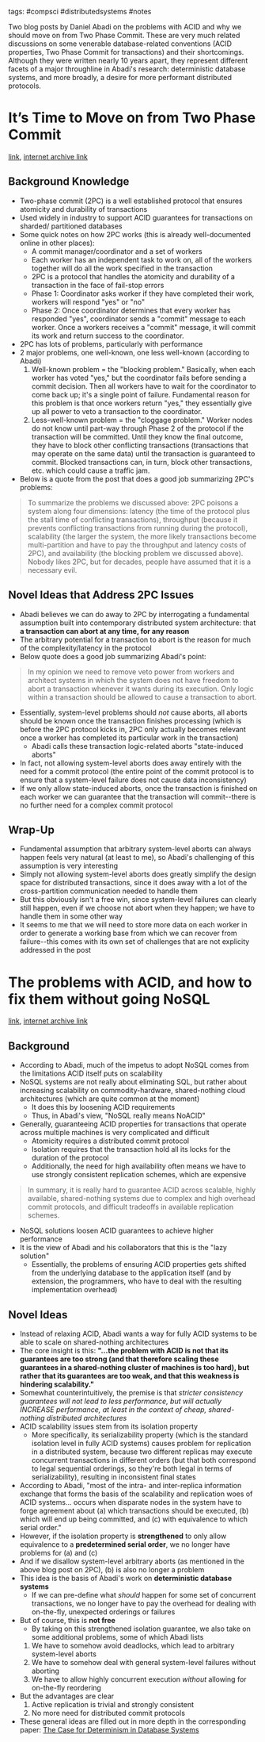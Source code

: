 tags: #compsci #distributedsystems #notes 

Two blog posts by Daniel Abadi on the problems with ACID and why we should
move on from Two Phase Commit. These are very much related discussions on some
venerable database-related conventions (ACID properties, Two Phase Commit for
transactions) and their shortcomings. Although they were written nearly 10 years
apart, they represent different facets of a major throughline in Abadi's research:
deterministic database systems, and more broadly, a desire for more performant
distributed protocols. 

# It’s Time to Move on from Two Phase Commit
[link](http://dbmsmusings.blogspot.com/2019/01/its-time-to-move-on-from-two-phase.html),
[internet archive link](https://web.archive.org/web/20220826233144/http://dbmsmusings.blogspot.com/2019/01/its-time-to-move-on-from-two-phase.html)

## Background Knowledge
- Two-phase commit (2PC) is a well established protocol that ensures atomicity
and durability of transactions
- Used widely in industry to support ACID guarantees for transactions on sharded/
partitioned databases
- Some quick notes on how 2PC works (this is already well-documented online in 
other places):
    - A commit manager/coordinator and a set of workers
    - Each worker has an independent task to work on, all of the workers together
will do all the work specified in the transaction
    - 2PC is a protocol that handles the atomicity and durability of a transaction
in the face of fail-stop errors
    - Phase 1: Coordinator asks worker if they have completed their work, workers
will respond "yes" or "no"
    - Phase 2: Once coordinator determines that every worker has responded "yes",
coordinator sends a "commit" message to each worker. Once a workers receives a 
"commit" message, it will commit its work and return success to the coordinator.
- 2PC has lots of problems, particularly with performance
- 2 major problems, one well-known, one less well-known (according to Abadi)
    1. Well-known problem = the "blocking problem." Basically, when each worker
has voted "yes," but the coordinator fails before sending a commit decision. Then
all workers have to wait for the coordinator to come back up; it's a single point
of failure. Fundamental reason for this problem is that once workers return "yes,"
they essentially give up all power to veto a transaction to the coordinator. 
    2. Less-well-known problem = the "cloggage problem." Worker nodes do not know
until part-way through Phase 2 of the protocol if the transaction will be committed.
Until they know the final outcome, they have to block other conflicting transactions
(transactions that may operate on the same data) until the transaction is 
guaranteed to commit. Blocked transactions can, in turn, block other transactions,
etc. which could cause a traffic jam. 
- Below is a quote from the post that does a good job summarizing 2PC's problems:
> To summarize the problems we discussed above: 2PC poisons a system along four 
dimensions: latency (the time of the protocol plus the stall time of conflicting 
transactions), throughput (because it prevents conflicting transactions from 
running during the protocol), scalability (the larger the system, the more 
likely transactions become multi-partition and have to pay the throughput and 
latency costs of 2PC), and availability (the blocking problem we discussed above).  
Nobody likes 2PC, but for decades, people have assumed that it is a necessary evil.

## Novel Ideas that Address 2PC Issues
- Abadi believes we can do away to 2PC by interrogating a fundamental assumption
built into contemporary distributed system architecture: that **a transaction can
abort at any time, for any reason**
- The arbitrary potential for a transaction to abort is the reason for much of
the complexity/latency in the protocol
- Below quote does a good job summarizing Abadi's point:
> In my opinion we need to remove veto power from workers and architect systems 
in which the system does not have freedom to abort a transaction whenever it wants 
during its execution. Only logic within a transaction should be allowed to cause 
a transaction to abort.
- Essentially, system-level problems should *not* cause aborts, all aborts should
be known once the transaction finishes processing (which is before the 2PC
protocol kicks in, 2PC only actually becomes relevant once a worker has completed
its particular work in the transaction)
    - Abadi calls these transaction logic-related aborts "state-induced aborts"
- In fact, not allowing system-level aborts does away entirely with the need
for a commit protocol (the entire point of the commit protocol is to ensure
that a system-level failure does not cause data inconsistency)
- If we only allow state-induced aborts, once the transaction is finished on 
each worker we can guarantee that the transaction will commit--there is no further
need for a complex commit protocol

## Wrap-Up
- Fundamental assumption that arbitrary system-level aborts can always happen
feels very natural (at least to me), so Abadi's challenging of this assumption
is very interesting
- Simply not allowing system-level aborts does greatly simplify the design space
for distributed transactions, since it does away with a lot of the cross-partition
communication needed to handle them
- But this obviously isn't a free win, since system-level failures can clearly
still happen, even if we choose not abort when they happen; we have to handle them 
in some other way
- It seems to me that we will need to store more data on each worker in order to
generate a working base from which we can recover from failure--this comes with
its own set of challenges that are not explicity addressed in the post

# The problems with ACID, and how to fix them without going NoSQL
[link](http://dbmsmusings.blogspot.com/2010/08/problems-with-acid-and-how-to-fix-them.html),
[internet archive link](https://web.archive.org/web/20221206092937/http://dbmsmusings.blogspot.com/2010/08/problems-with-acid-and-how-to-fix-them.html)

## Background
- According to Abadi, much of the impetus to adopt NoSQL comes from the limitations
ACID itself puts on scalability
- NoSQL systems are not really about eliminating SQL, but rather about increasing
scalability on commodity-hardware, shared-nothing cloud architectures (which 
are quite common at the moment)
    - It does this by loosening ACID requirements
    - Thus, in Abadi's view, "NoSQL really means NoACID"
- Generally, guaranteeing ACID properties for transactions that operate across
multiple machines is very complicated and difficult
    - Atomicity requires a distributed commit protocol
    - Isolation requires that the transaction hold all its locks for the duration
of the protocol
    - Additionally, the need for high availability often means we have to use
strongly consistent replication schemes, which are expensive
> In summary, it is really hard to guarantee ACID across scalable, highly 
available, shared-nothing systems due to complex and high overhead commit 
protocols, and difficult tradeoffs in available replication schemes.
- NoSQL solutions loosen ACID guarantees to achieve higher performance
- It is the view of Abadi and his collaborators that this is the "lazy solution"
    - Essentially, the problems of ensuring ACID properties gets shifted from
the underlying database to the application itself (and by extension, the
programmers, who have to deal with the resulting implementation overhead)

## Novel Ideas
- Instead of relaxing ACID, Abadi wants a way for fully ACID systems to be able to 
scale on shared-nothing architectures
- The core insight is this: **"...the problem with ACID is not that its guarantees 
are too strong (and that therefore scaling these guarantees in a shared-nothing 
cluster of machines is too hard), but rather that its guarantees are too weak, 
and that this weakness is hindering scalability."**
- Somewhat counterintuitively, the premise is that *stricter consistency guarantees
will not lead to less performance, but will actually INCREASE performance, at least
in the context of cheap, shared-nothing distributed architectures*
- ACID scalability issues stem from its isolation property
    - More specifically, its serializability property (which is the standard
isolation level in fully ACID systems) causes problem for replication in a 
distributed system, because two different replicas may execute concurrent transactions
in different orders (but that both correspond to legal sequential orderings, so 
they're both legal in terms of serializability), resulting in inconsistent final
states
- According to Abadi, "most of the intra- and inter-replica information exchange 
that forms the basis of the scalability and replication woes of ACID systems...
occurs when disparate nodes in the system have to forge agreement about (a) which 
transactions should be executed, (b) which will end up being committed, and (c) 
with equivalence to which serial order."
- However, if the isolation property is **strengthened** to only allow equivalence
to a **predetermined serial order**, we no longer have problems for (a) and (c)
- And if we disallow system-level arbitrary aborts (as mentioned in the above
blog post on 2PC), (b) is also no longer a problem
- This idea is the basis of Abadi's work on **deterministic database systems**
    - If we can pre-define what *should* happen for some set of concurrent 
transactions, we no longer have to pay the overhead for dealing with on-the-fly,
unexpected orderings or failures
- But of course, this is **not free**
    - By taking on this strengthened isolation guarantee, we also take on some
additional problems, some of which Abadi lists
    1. We have to somehow avoid deadlocks, which lead to arbitrary system-level aborts
    2. We have to somehow deal with general system-level failures without aborting
    3. We have to allow highly concurrent execution *without* allowing for on-the-fly reordering
- But the advantages are clear
    1. Active replication is trivial and strongly consistent
    2. No more need for distributed commit protocols
- These general ideas are filled out in more depth in the corresponding paper:
[The Case for Determinism in Database Systems](http://dslam.cs.umd.edu/determinism-vldb10.pdf)

